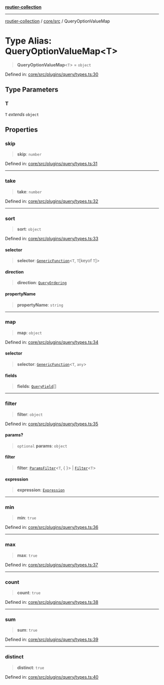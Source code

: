 [**routier-collection**](../../../README.md)

***

[routier-collection](../../../README.md) / [core/src](../README.md) / QueryOptionValueMap

# Type Alias: QueryOptionValueMap\<T\>

> **QueryOptionValueMap**\<`T`\> = `object`

Defined in: [core/src/plugins/query/types.ts:30](https://github.com/Agrejus/routier/blob/ae307d61bf9883ec014a438be7cbd96d2060d092/core/src/plugins/query/types.ts#L30)

## Type Parameters

### T

`T` *extends* `object`

## Properties

### skip

> **skip**: `number`

Defined in: [core/src/plugins/query/types.ts:31](https://github.com/Agrejus/routier/blob/ae307d61bf9883ec014a438be7cbd96d2060d092/core/src/plugins/query/types.ts#L31)

***

### take

> **take**: `number`

Defined in: [core/src/plugins/query/types.ts:32](https://github.com/Agrejus/routier/blob/ae307d61bf9883ec014a438be7cbd96d2060d092/core/src/plugins/query/types.ts#L32)

***

### sort

> **sort**: `object`

Defined in: [core/src/plugins/query/types.ts:33](https://github.com/Agrejus/routier/blob/ae307d61bf9883ec014a438be7cbd96d2060d092/core/src/plugins/query/types.ts#L33)

#### selector

> **selector**: [`GenericFunction`](GenericFunction.md)\<`T`, `T`\[keyof `T`\]\>

#### direction

> **direction**: [`QueryOrdering`](../enumerations/QueryOrdering.md)

#### propertyName

> **propertyName**: `string`

***

### map

> **map**: `object`

Defined in: [core/src/plugins/query/types.ts:34](https://github.com/Agrejus/routier/blob/ae307d61bf9883ec014a438be7cbd96d2060d092/core/src/plugins/query/types.ts#L34)

#### selector

> **selector**: [`GenericFunction`](GenericFunction.md)\<`T`, `any`\>

#### fields

> **fields**: [`QueryField`](QueryField.md)[]

***

### filter

> **filter**: `object`

Defined in: [core/src/plugins/query/types.ts:35](https://github.com/Agrejus/routier/blob/ae307d61bf9883ec014a438be7cbd96d2060d092/core/src/plugins/query/types.ts#L35)

#### params?

> `optional` **params**: `object`

#### filter

> **filter**: [`ParamsFilter`](ParamsFilter.md)\<`T`, \{ \}\> \| [`Filter`](Filter.md)\<`T`\>

#### expression

> **expression**: [`Expression`](../classes/Expression.md)

***

### min

> **min**: `true`

Defined in: [core/src/plugins/query/types.ts:36](https://github.com/Agrejus/routier/blob/ae307d61bf9883ec014a438be7cbd96d2060d092/core/src/plugins/query/types.ts#L36)

***

### max

> **max**: `true`

Defined in: [core/src/plugins/query/types.ts:37](https://github.com/Agrejus/routier/blob/ae307d61bf9883ec014a438be7cbd96d2060d092/core/src/plugins/query/types.ts#L37)

***

### count

> **count**: `true`

Defined in: [core/src/plugins/query/types.ts:38](https://github.com/Agrejus/routier/blob/ae307d61bf9883ec014a438be7cbd96d2060d092/core/src/plugins/query/types.ts#L38)

***

### sum

> **sum**: `true`

Defined in: [core/src/plugins/query/types.ts:39](https://github.com/Agrejus/routier/blob/ae307d61bf9883ec014a438be7cbd96d2060d092/core/src/plugins/query/types.ts#L39)

***

### distinct

> **distinct**: `true`

Defined in: [core/src/plugins/query/types.ts:40](https://github.com/Agrejus/routier/blob/ae307d61bf9883ec014a438be7cbd96d2060d092/core/src/plugins/query/types.ts#L40)
